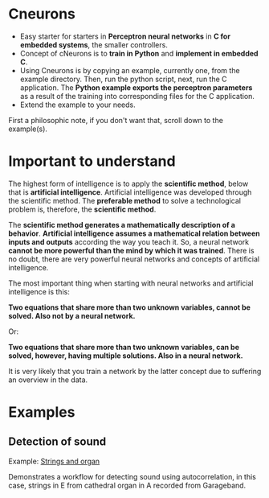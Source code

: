 

# Cneurons

- Easy starter for starters in **Perceptron neural networks** in **C for embedded systems**, the smaller controllers.
- Concept of cNeurons is to **train in Python** and **implement in embedded C**.
- Using Cneurons is by copying an example, currently one, from the example directory. Then, run the python script, next, run the C application. The **Python example exports the perceptron parameters** as a result of the training into corresponding files for the C application.
- Extend the example to your needs.

First a philosophic note, if you don't want that, scroll down to the example(s).

# Important to understand

The highest form of intelligence is to apply the **scientific method**, below that is **artificial intelligence**. Artificial intelligence was developed through the scientific method. The **preferable method** to solve a technological problem is, therefore, the **scientific method**.

The **scientific method generates a mathematically description of a behavior**. **Artificial intelligence assumes a mathematical relation between inputs and outputs** according the way you teach it. So, a neural network **cannot be more powerful than the mind by which it was trained**. There is no doubt, there are very powerful neural networks and concepts of artificial intelligence.

The most important thing when starting with neural networks and artificial intelligence is this:

**Two equations that share more than two unknown variables, cannot be solved. Also not by a neural network.**

Or:

**Two equations that share more than two unknown variables, can be solved, however, having multiple solutions. Also in a neural network.**

It is very likely that you train a network by the latter concept due to suffering an overview in the data.

# Examples
## Detection of sound

Example: [Strings and organ](https://github.com/andriesbron/Cneurons/tree/master/examples/stringsandorgan)

Demonstrates a workflow for detecting sound using autocorrelation, in this case, strings in E from cathedral organ in A recorded from Garageband.

